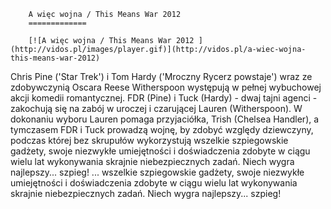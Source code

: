 
        A więc wojna / This Means War 2012 
        =============
        
        [![A więc wojna / This Means War 2012 ](http://vidos.pl/images/player.gif)](http://vidos.pl/a-wiec-wojna-this-means-war-2012)
        
        
 Chris Pine ('Star Trek') i Tom Hardy ('Mroczny Rycerz powstaje') wraz ze zdobywczynią Oscara Reese Witherspoon występują w pełnej wybuchowej akcji komedii romantycznej. FDR (Pine) i Tuck (Hardy) - dwaj tajni agenci - zakochują się na zabój w uroczej i czarującej Lauren (Witherspoon). W dokonaniu wyboru Lauren pomaga przyjaciółka, Trish (Chelsea Handler), a tymczasem FDR i Tuck prowadzą wojnę, by zdobyć względy dziewczyny, podczas której bez skrupułów wykorzystują wszelkie szpiegowskie gadżety, swoje niezwykłe umiejętności i doświadczenia zdobyte w ciągu wielu lat wykonywania skrajnie niebezpiecznych zadań. Niech wygra najlepszy... szpieg!   ... wszelkie szpiegowskie gadżety, swoje niezwykłe umiejętności i doświadczenia zdobyte w ciągu wielu lat wykonywania skrajnie niebezpiecznych zadań. Niech wygra najlepszy... szpieg!
    